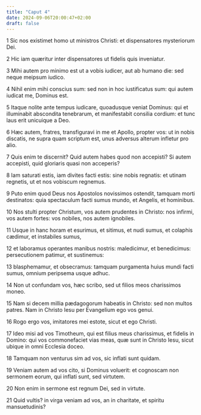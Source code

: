 ```yaml
---
title: "Caput 4"
date: 2024-09-06T20:00:47+02:00
draft: false
---
```



1 Sic nos existimet homo ut ministros Christi: et dispensatores mysteriorum Dei.

2 Hic iam quæritur inter dispensatores ut fidelis quis inveniatur.

3 Mihi autem pro minimo est ut a vobis iudicer, aut ab humano die: sed neque meipsum iudico.

4 Nihil enim mihi conscius sum: sed non in hoc iustificatus sum: qui autem iudicat me, Dominus est.

5 Itaque nolite ante tempus iudicare, quoadusque veniat Dominus: qui et illuminabit abscondita tenebrarum, et manifestabit consilia cordium: et tunc laus erit unicuique a Deo.

6 Hæc autem, fratres, transfiguravi in me et Apollo, propter vos: ut in nobis discatis, ne supra quam scriptum est, unus adversus alterum infletur pro alio.

7 Quis enim te discernit? Quid autem habes quod non accepisti? Si autem accepisti, quid gloriaris quasi non acceperis?

8 Iam saturati estis, iam divites facti estis: sine nobis regnatis: et utinam regnetis, ut et nos vobiscum regnemus.

9 Puto enim quod Deus nos Apostolos novissimos ostendit, tamquam morti destinatos: quia spectaculum facti sumus mundo, et Angelis, et hominibus.

10 Nos stulti propter Christum, vos autem prudentes in Christo: nos infirmi, vos autem fortes: vos nobiles, nos autem ignobiles.

11 Usque in hanc horam et esurimus, et sitimus, et nudi sumus, et colaphis cædimur, et instabiles sumus,

12 et laboramus operantes manibus nostris: maledicimur, et benedicimus: persecutionem patimur, et sustinemus:

13 blasphemamur, et obsecramus: tamquam purgamenta huius mundi facti sumus, omnium peripsema usque adhuc.

14 Non ut confundam vos, hæc scribo, sed ut filios meos charissimos moneo.

15 Nam si decem millia pædagogorum habeatis in Christo: sed non multos patres. Nam in Christo Iesu per Evangelium ego vos genui.

16 Rogo ergo vos, imitatores mei estote, sicut et ego Christi.

17 Ideo misi ad vos Timotheum, qui est filius meus charissimus, et fidelis in Domino: qui vos commonefaciet vias meas, quæ sunt in Christo Iesu, sicut ubique in omni Ecclesia doceo.

18 Tamquam non venturus sim ad vos, sic inflati sunt quidam.

19 Veniam autem ad vos cito, si Dominus voluerit: et cognoscam non sermonem eorum, qui inflati sunt, sed virtutem.

20 Non enim in sermone est regnum Dei, sed in virtute.

21 Quid vultis? in virga veniam ad vos, an in charitate, et spiritu mansuetudinis?

